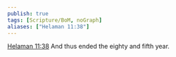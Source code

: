 ```yaml
---
publish: true
tags: [Scripture/BoM, noGraph]
aliases: ["Helaman 11:38"]
---
```

[Helaman 11:38](https://churchofjesuschrist.org/study/scriptures/bofm/hel/11?lang=eng&id=p38#p38) And thus ended the eighty and fifth year.




